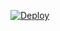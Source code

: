 [![Deploy](https://www.herokucdn.com/deploy/button.png)](https://dashboard.heroku.com/new?template=https://github.com/nishuaiqid/das)
